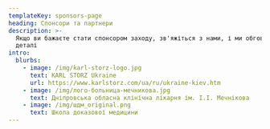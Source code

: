 ```yaml
---
templateKey: sponsors-page
heading: Спонсори та партнери
description: >-
  Якщо ви бажаєте стати спонсором заходу, зв'яжіться з нами, і ми обговоримо
  деталі
intro:
  blurbs:
    - image: /img/karl-storz-logo.jpg
      text: KARL STORZ Ukraine
      url: https://www.karlstorz.com/ua/ru/ukraine-kiev.htm
    - image: /img/лого-больница-мечникова.jpg
      text: Дніпровська обласна клінічна лікарня ім. І.І. Мечнікова
    - image: /img/шдм_original.png
      text: Школа доказової медицини
---
```


